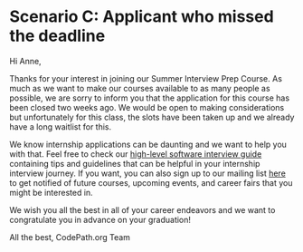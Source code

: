 # Scenario C: Applicant who missed the deadline

Hi Anne,

Thanks for your interest in joining our Summer Interview Prep Course.
As much as we want to make our courses available to as many people as possible, we are sorry to inform you that the application for this course has been closed two weeks ago. We would be open to making considerations but unfortunately for this class, the slots have been taken up and we already have a long waitlist for this.

We know internship applications can be daunting and we want to help you with that. Feel free to check our [high-level software interview guide](https://hackmd.io/@nesquena/HJN9k17sm?type=view) containing tips and guidelines that can be helpful in your internship interview journey. If you want, you can also sign up to our mailing list [here](https://share.hsforms.com/1eg_EOoQpR4ObU4s8fUES2Q36gst) to get notified of future courses, upcoming events, and career fairs that you might be interested in. 

We wish you all the best in all of your career endeavors and we want to congratulate you in advance on your graduation!


All the best,
CodePath.org Team
